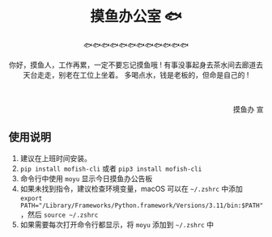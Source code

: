 <h1 align="center">摸鱼办公室 🐟</h1>

<p align="center">
🐟🐟🐟🐟🐟🐟🐟🐟🐟🐟🐟🐟
</p>

<center>
你好，摸鱼人，工作再累，一定不要忘记摸鱼哦 !
有事没事起身去茶水间去廊道去天台走走，别老在工位上坐着。
多喝点水，钱是老板的，但命是自己的 !
</center>
<br><br>


<p align="right">摸鱼办 宣 </p>

## 使用说明

1. 建议在上班时间安装。
2. `pip install mofish-cli` 或者 `pip3 install mofish-cli`
3. 命令行中使用 `moyu` 显示今日摸鱼办公告板
4. 如果未找到指令，建议检查环境变量，macOS 可以在 `~/.zshrc` 中添加 `export PATH="/Library/Frameworks/Python.framework/Versions/3.11/bin:$PATH"`，然后 `source ~/.zshrc`
5. 如果需要每次打开命令行都显示，将 `moyu` 添加到 `~/.zshrc` 中
